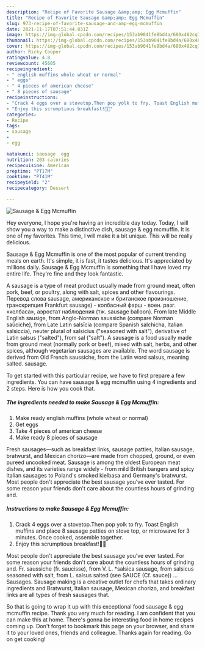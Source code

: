 ```yaml
---
description: "Recipe of Favorite Sausage &amp;amp; Egg Mcmuffin"
title: "Recipe of Favorite Sausage &amp;amp; Egg Mcmuffin"
slug: 973-recipe-of-favorite-sausage-and-amp-egg-mcmuffin
date: 2021-11-17T07:51:44.831Z
image: https://img-global.cpcdn.com/recipes/153ab9041fe8bd4a/680x482cq70/sausage-egg-mcmuffin-recipe-main-photo.jpg
thumbnail: https://img-global.cpcdn.com/recipes/153ab9041fe8bd4a/680x482cq70/sausage-egg-mcmuffin-recipe-main-photo.jpg
cover: https://img-global.cpcdn.com/recipes/153ab9041fe8bd4a/680x482cq70/sausage-egg-mcmuffin-recipe-main-photo.jpg
author: Ricky Cooper
ratingvalue: 4.8
reviewcount: 45605
recipeingredient:
- " english muffins whole wheat or normal"
- " eggs"
- " 4 pieces of american cheese"
- " 8 pieces of sausage"
recipeinstructions:
- "Crack 4 eggs over a stovetop.Then pop yolk to fry. Toast English muffins and place 8 sausage patties on stove top, or microwave for 3 minutes. Once cooked, assemble together."
- "Enjoy this scrumptious breakfast!🔪🍴"
categories:
- Recipe
tags:
- sausage
- 
- egg

katakunci: sausage  egg 
nutrition: 203 calories
recipecuisine: American
preptime: "PT17M"
cooktime: "PT41M"
recipeyield: "2"
recipecategory: Dessert

---
```



![Sausage &amp; Egg Mcmuffin](https://img-global.cpcdn.com/recipes/153ab9041fe8bd4a/680x482cq70/sausage-egg-mcmuffin-recipe-main-photo.jpg)

Hey everyone, I hope you're having an incredible day today. Today, I will show you a way to make a distinctive dish, sausage &amp; egg mcmuffin. It is one of my favorites. This time, I will make it a bit unique. This will be really delicious.

Sausage &amp; Egg Mcmuffin is one of the most popular of current trending meals on earth. It's simple, it is fast, it tastes delicious. It's appreciated by millions daily. Sausage &amp; Egg Mcmuffin is something that I have loved my entire life. They're fine and they look fantastic.

A sausage is a type of meat product usually made from ground meat, often pork, beef, or poultry, along with salt, spices and other flavourings. Перевод слова sausage, американское и британское произношение, транскрипция Frankfurt sausage) - колбасный фарш - воен. разг. «колбаса», аэростат наблюдения (тж. sausage balloon). From late Middle English sausige, from Anglo-Norman saussiche (compare Norman saûciche), from Late Latin salsīcia (compare Spanish salchicha, Italian salsiccia), neuter plural of salsīcius (&#34;seasoned with salt&#34;), derivative of Latin salsus (&#34;salted&#34;), from sal (&#34;salt&#34;). A sausage is a food usually made from ground meat (normally pork or beef), mixed with salt, herbs, and other spices, although vegetarian sausages are available. The word sausage is derived from Old French saussiche, from the Latin word salsus, meaning salted. sausage.


To get started with this particular recipe, we have to first prepare a few ingredients. You can have sausage &amp; egg mcmuffin using 4 ingredients and 2 steps. Here is how you cook that.

<!--inarticleads1-->

##### The ingredients needed to make Sausage &amp; Egg Mcmuffin:

1. Make ready  english muffins (whole wheat or normal)
1. Get  eggs
1. Take  4 pieces of american cheese
1. Make ready  8 pieces of sausage


Fresh sausages—such as breakfast links, sausage patties, Italian sausage, bratwurst, and Mexican chorizo—are made from chopped, ground, or even pureed uncooked meat. Sausage is among the oldest European meat dishes, and its varieties range widely - from mild British bangers and spicy Italian sausages to Poland&#39;s smoked kielbasa and Germany&#39;s bratwurst. Most people don&#39;t appreciate the best sausage you&#39;ve ever tasted. For some reason your friends don&#39;t care about the countless hours of grinding and. 

<!--inarticleads2-->

##### Instructions to make Sausage &amp; Egg Mcmuffin:

1. Crack 4 eggs over a stovetop.Then pop yolk to fry. Toast English muffins and place 8 sausage patties on stove top, or microwave for 3 minutes. Once cooked, assemble together.
1. Enjoy this scrumptious breakfast!🔪🍴


Most people don&#39;t appreciate the best sausage you&#39;ve ever tasted. For some reason your friends don&#39;t care about the countless hours of grinding and. Fr. saussiche (fr. saucisse), from V. L. *salsica sausage, from salsicus seasoned with salt, from L. salsus salted (see SAUCE (Cf. sauce)) … Sausages. Sausage making is a creative outlet for chefs that takes ordinary ingredients and Bratwurst, Italian sausage, Mexican chorizo, and breakfast links are all types of fresh sausages that. 

So that is going to wrap it up with this exceptional food sausage &amp; egg mcmuffin recipe. Thank you very much for reading. I am confident that you can make this at home. There's gonna be interesting food in home recipes coming up. Don't forget to bookmark this page on your browser, and share it to your loved ones, friends and colleague. Thanks again for reading. Go on get cooking!
